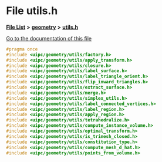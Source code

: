 

# File utils.h

[**File List**](files.md) **>** [**geometry**](dir_04894967a28d068f10a69f6e8a07a2cb.md) **>** [**utils.h**](utils_8h.md)

[Go to the documentation of this file](utils_8h.md)


```C++
#pragma once
#include <uipc/geometry/utils/factory.h>
#include <uipc/geometry/utils/apply_transform.h>
#include <uipc/geometry/utils/closure.h>
#include <uipc/geometry/utils/label_surface.h>
#include <uipc/geometry/utils/label_triangle_orient.h>
#include <uipc/geometry/utils/flip_inward_triangles.h>
#include <uipc/geometry/utils/extract_surface.h>
#include <uipc/geometry/utils/merge.h>
#include <uipc/geometry/utils/simplex_utils.h>
#include <uipc/geometry/utils/label_connected_vertices.h>
#include <uipc/geometry/utils/label_region.h>
#include <uipc/geometry/utils/apply_region.h>
#include <uipc/geometry/utils/tetrahedralize.h>
#include <uipc/geometry/utils/compute_instance_volume.h>
#include <uipc/geometry/utils/optimal_transform.h>
#include <uipc/geometry/utils/is_trimesh_closed.h>
#include <uipc/geometry/utils/constitution_type.h>
#include <uipc/geometry/utils/compute_mesh_d_hat.h>
#include <uipc/geometry/utils/points_from_volume.h>
```


